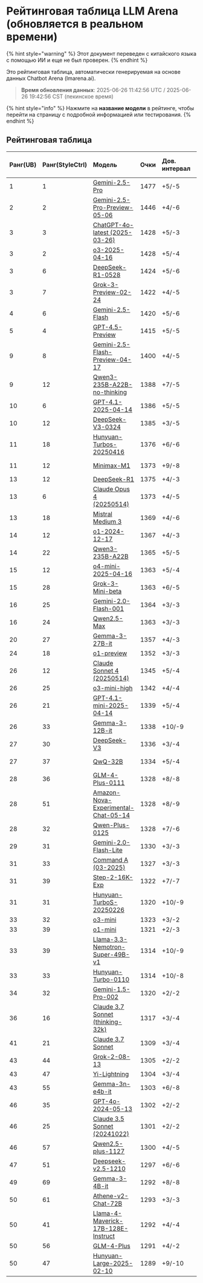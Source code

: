 # Рейтинговая таблица LLM Arena (обновляется в реальном времени)


{% hint style="warning" %}
Этот документ переведен с китайского языка с помощью ИИ и еще не был проверен.
{% endhint %}




Это рейтинговая таблица, автоматически генерируемая на основе данных Chatbot Arena (lmarena.ai).

> **Время обновления данных**: 2025-06-26 11:42:56 UTC / 2025-06-26 19:42:56 CST (пекинское время)

{% hint style="info" %}
Нажмите на **название модели** в рейтинге, чтобы перейти на страницу с подробной информацией или тестирования.
{% endhint %}

## Рейтинговая таблица

|   Ранг(UB) |   Ранг(StyleCtrl) | Модель                                                                                                                     |   Очки | Дов. интервал | Голоса    | Поставщик                 | Лицензия                  | Дата обновления знаний |
|:-----------|:------------------|:--------------------------------------------------------------------------------------------------------------------------|:-------|:--------------|:----------|:--------------------------|:--------------------------|:----------------------|
|          1 |                  1 | [Gemini-2.5-Pro](http://aistudio.google.com/app/prompts/new_chat?model=gemini-2.5-pro)                                  |   1477 | +5/-5         | 12,327    | Google                    | Proprietary               | Нет данных            |
|          2 |                  2 | [Gemini-2.5-Pro-Preview-05-06](http://aistudio.google.com/app/prompts/new_chat?model=gemini-2.5-pro-preview-05-06)      |   1446 | +4/-6         | 14,040    | Google                    | Proprietary               | Нет данных            |
|          3 |                  3 | [ChatGPT-4o-latest (2025-03-26)](https://x.com/OpenAI/status/1905331956856050135)                                       |   1428 | +5/-3         | 22,488    | OpenAI                    | Proprietary               | Нет данных            |
|          3 |                  2 | [o3-2025-04-16](https://openai.com/index/introducing-o3-and-o4-mini/)                                                   |   1428 | +5/-4         | 18,205    | OpenAI                    | Proprietary               | Нет данных            |
|          3 |                  6 | [DeepSeek-R1-0528](https://api-docs.deepseek.com/news/news250528)                                                       |   1424 | +5/-6         | 11,871    | DeepSeek                  | MIT                       | Нет данных            |
|          3 |                  7 | [Grok-3-Preview-02-24](https://x.ai/blog/grok-3)                                                                          |   1422 | +4/-5         | 24,316    | xAI                       | Proprietary               | Нет данных            |
|          4 |                  6 | [Gemini-2.5-Flash](http://aistudio.google.com/app/prompts/new_chat?model=gemini-2.5-flash)                              |   1420 | +5/-6         | 17,535    | Google                    | Proprietary               | Нет данных            |
|          5 |                  4 | [GPT-4.5-Preview](https://openai.com/index/introducing-gpt-4-5/)                                                      |   1415 | +5/-5         | 15,271    | OpenAI                    | Proprietary               | Нет данных            |
|          9 |                  8 | [Gemini-2.5-Flash-Preview-04-17](http://aistudio.google.com/app/prompts/new_chat?model=gemini-2.5-flash-preview-04-17) |   1400 | +4/-5         | 16,123    | Google                    | Proprietary               | Нет данных            |
|          9 |                 12 | [Qwen3-235B-A22B-no-thinking](https://qwenlm.github.io/blog/qwen3/)                                                     |   1388 | +7/-5         | 12,320    | Alibaba                   | Apache 2.0                | Нет данных            |
|         10 |                  6 | [GPT-4.1-2025-04-14](https://openai.com/index/gpt-4-1/)                                                                 |   1386 | +5/-5         | 16,362    | OpenAI                    | Proprietary               | Нет данных            |
|         10 |                 12 | [DeepSeek-V3-0324](https://api-docs.deepseek.com/news/news250325)                                                       |   1385 | +3/-5         | 19,091    | DeepSeek                  | MIT                       | Нет данных            |
|         11 |                 18 | [Hunyuan-Turbos-20250416](https://cloud.tencent.com/document/product/1729/104753)                                       |   1376 | +6/-6         | 7,816     | Tencent                   | Proprietary               | Нет данных            |
|         11 |                 12 | [Minimax-M1](https://www.minimax.io/news/minimaxm1)                                                                     |   1373 | +9/-8         | 3,895     | MiniMax                   | Apache 2.0                | Нет данных            |
|         13 |                 12 | [DeepSeek-R1](https://api-docs.deepseek.com/news/news250120)                                                            |   1375 | +4/-3         | 19,430    | DeepSeek                  | MIT                       | Нет данных            |
|         13 |                  6 | [Claude Opus 4 (20250514)](https://www.anthropic.com/news/claude-4)                                                     |   1373 | +4/-5         | 18,287    | Anthropic                 | Proprietary               | Нет данных            |
|         13 |                 18 | [Mistral Medium 3](https://mistral.ai/news/mistral-medium-3)                                                            |   1369 | +4/-6         | 16,637    | Mistral                   | Proprietary               | Нет данных            |
|         14 |                 12 | [o1-2024-12-17](https://openai.com/index/o1-and-new-tools-for-developers/)                                              |   1367 | +4/-3         | 29,038    | OpenAI                    | Proprietary               | 2023/10               |
|         14 |                 22 | [Qwen3-235B-A22B](https://qwenlm.github.io/blog/qwen3/)                                                                 |   1365 | +5/-5         | 13,002    | Alibaba                   | Apache 2.0                | Нет данных            |
|         15 |                 12 | [o4-mini-2025-04-16](https://openai.com/index/introducing-o3-and-o4-mini/)                                              |   1363 | +5/-4         | 16,112    | OpenAI                    | Proprietary               | Нет данных            |
|         15 |                 28 | [Grok-3-Mini-beta](https://docs.x.ai/docs/models)                                                                       |   1363 | +6/-5         | 8,715     | xAI                       | Proprietary               | Нет данных            |
|         16 |                 25 | [Gemini-2.0-Flash-001](https://aistudio.google.com/app/prompts/new_chat?instructions=lmsys-1121&model=gemini-2.0-flash-001) |   1364 | +3/-3         | 35,894    | Google                    | Proprietary               | Нет данных            |
|         16 |                 24 | [Qwen2.5-Max](https://qwenlm.github.io/blog/qwen2.5-max/)                                                               |   1363 | +3/-3         | 31,170    | Alibaba                   | Proprietary               | Нет данных            |
|         20 |                 27 | [Gemma-3-27B-it](http://aistudio.google.com/app/prompts/new_chat?model=gemma-3-27b-it)                                  |   1357 | +4/-3         | 25,323    | Google                    | Gemma                     | Нет данных            |
|         24 |                 18 | [o1-preview](https://platform.openai.com/docs/models/o1)                                                                |   1352 | +3/-3         | 33,177    | OpenAI                    | Proprietary               | 2023/10               |
|         26 |                 12 | [Claude Sonnet 4 (20250514)](https://www.anthropic.com/news/claude-4)                                                   |   1345 | +5/-4         | 14,984    | Anthropic                 | Proprietary               | Нет данных            |
|         26 |                 25 | [o3-mini-high](https://platform.openai.com/docs/guides/reasoning#reasoning-effort)                                      |   1342 | +4/-4         | 19,404    | OpenAI                    | Proprietary               | Нет данных            |
|         26 |                 21 | [GPT-4.1-mini-2025-04-14](https://openai.com/index/gpt-4-1/)                                                            |   1339 | +5/-4         | 15,337    | OpenAI                    | Proprietary               | Нет данных            |
|         26 |                 33 | [Gemma-3-12B-it](http://aistudio.google.com/app/prompts/new_chat?model=gemma-3-12b-it)                                  |   1338 | +10/-9        | 3,976     | Google                    | Gemma                     | Нет данных            |
|         27 |                 30 | [DeepSeek-V3](https://huggingface.co/deepseek-ai/DeepSeek-V3)                                                           |   1336 | +3/-4         | 22,841    | DeepSeek                  | DeepSeek                  | Нет данных            |
|         27 |                 37 | [QwQ-32B](https://huggingface.co/Qwen/QwQ-32B)                                                                          |   1334 | +5/-4         | 17,462    | Alibaba                   | Apache 2.0                | Нет данных            |
|         28 |                 36 | [GLM-4-Plus-0111](https://bigmodel.cn/dev/howuse/glm-4)                                                                 |   1328 | +8/-8         | 6,028     | Zhipu                     | Proprietary               | Нет данных            |
|         28 |                 51 | [Amazon-Nova-Experimental-Chat-05-14](https://nova.amazon.com/faqs)                                                     |   1328 | +8/-9         | 5,213     | Amazon                    | Proprietary               | Нет данных            |
|         28 |                 32 | [Qwen-Plus-0125](https://www.alibabacloud.com/help/en/model-studio/developer-reference/what-is-qwen-llm)                |   1328 | +7/-6         | 6,055     | Alibaba                   | Proprietary               | Нет данных            |
|         29 |                 31 | [Gemini-2.0-Flash-Lite](https://aistudio.google.com/prompts/new_chat?model=gemini-2.0-flash-lite)                       |   1330 | +3/-3         | 26,104    | Google                    | Proprietary               | Нет данных            |
|         31 |                 33 | [Command A (03-2025)](https://cohere.com/blog/command-a)                                                                |   1327 | +3/-3         | 22,851    | Cohere                    | CC-BY-NC-4.0              | Нет данных            |
|         31 |                 39 | [Step-2-16K-Exp](https://platform.stepfun.com/docs/llm/text)                                                            |   1322 | +7/-7         | 5,126     | StepFun                   | Proprietary               | Нет данных            |
|         31 |                 31 | [Hunyuan-TurboS-20250226](https://cloud.tencent.com/document/product/1729/104753)                                       |   1320 | +10/-9        | 2,452     | Tencent                   | Proprietary               | Нет данных            |
|         33 |                 32 | [o3-mini](https://openai.com/index/openai-o3-mini/)                                                                     |   1323 | +3/-2         | 35,063    | OpenAI                    | Proprietary               | Нет данных            |
|         33 |                 39 | [o1-mini](https://platform.openai.com/docs/models/o1)                                                                   |   1321 | +2/-3         | 54,951    | OpenAI                    | Proprietary               | 2023/10               |
|         33 |                 39 | [Llama-3.3-Nemotron-Super-49B-v1](https://huggingface.co/nvidia/Llama-3_3-Nemotron-Super-49B-v1)                        |   1314 | +10/-9        | 2,371     | Nvidia                    | Nvidia                    | Нет данных            |
|         33 |                 33 | [Hunyuan-Turbo-0110](https://cloud.tencent.com/document/product/1729/104753)                                            |   1314 | +10/-8        | 2,510     | Tencent                   | Proprietary               | Нет данных            |
|         34 |                 32 | [Gemini-1.5-Pro-002](https://aistudio.google.com/app/prompts/new_chat?instructions=lmsys&model=gemini-1.5-pro-002)      |   1320 | +2/-2         | 58,645    | Google                    | Proprietary               | Нет данных            |
|         36 |                 16 | [Claude 3.7 Sonnet (thinking-32k)](https://www.anthropic.com/news/claude-3-7-sonnet)                                    |   1317 | +3/-4         | 24,159    | Anthropic                 | Proprietary               | Нет данных            |
|         41 |                 21 | [Claude 3.7 Sonnet](https://www.anthropic.com/news/claude-3-7-sonnet)                                                   |   1309 | +3/-4         | 28,664    | Anthropic                 | Proprietary               | Нет данных            |
|         43 |                 44 | [Grok-2-08-13](https://x.ai/blog/grok-2)                                                                                |   1305 | +2/-2         | 67,084    | xAI                       | Proprietary               | 2024/3                |
|         43 |                 47 | [Yi-Lightning](https://platform.lingyiwanwu.com/docs#%E6%A8%A1%E5%9E%8B%E4%B8%8E%E8%AE%A1%E8%B4%B9)                     |   1304 | +3/-4         | 28,968    | 01 AI                     | Proprietary               | Нет данных            |
|         43 |                 55 | [Gemma-3n-e4b-it](http://aistudio.google.com/app/prompts/new_chat?model=gemma-3n-e4b-it)                                |   1303 | +6/-8         | 5,282     | Google                    | Gemma                     | Нет данных            |
|         46 |                 35 | [GPT-4o-2024-05-13](https://openai.com/index/hello-gpt-4o/)                                                             |   1302 | +2/-2         | 117,747   | OpenAI                    | Proprietary               | 2023/10               |
|         46 |                 25 | [Claude 3.5 Sonnet (20241022)](https://www.anthropic.com/news/3-5-models-and-computer-use)                              |   1301 | +2/-2         | 75,986    | Anthropic                 | Proprietary               | 2024/4                |
|         46 |                 57 | [Qwen2.5-plus-1127](https://help.aliyun.com/zh/model-studio/getting-started/models?spm=a2c4g.11186623.0.i7)             |   1300 | +4/-5         | 10,715    | Alibaba                   | Proprietary               | Нет данных            |
|         47 |                 51 | [Deepseek-v2.5-1210](https://huggingface.co/deepseek-ai/DeepSeek-V2.5-1210)                                             |   1297 | +6/-6         | 7,243     | DeepSeek                  | DeepSeek                  | Нет данных            |
|         49 |                 69 | [Gemma-3-4B-it](http://aistudio.google.com/app/prompts/new_chat?model=gemma-3-4b-it)                                    |   1292 | +8/-8         | 4,321     | Google                    | Gemma                     | Нет данных            |
|         50 |                 61 | [Athene-v2-Chat-72B](https://huggingface.co/Nexusflow/Athene-V2-Chat)                                                   |   1293 | +3/-3         | 26,074    | NexusFlow                 | NexusFlow                 | Нет данных            |
|         50 |                 41 | [Llama-4-Maverick-17B-128E-Instruct](https://huggingface.co/meta-llama/Llama-4-Maverick-17B-128E-Instruct)               |   1292 | +4/-4         | 15,906    | Meta                      | Llama 4                   | Нет данных            |
|         50 |                 56 | [GLM-4-Plus](https://bigmodel.cn/dev/howuse/glm-4)                                                                      |   1291 | +4/-2         | 27,788    | Zhipu AI                  | Proprietary               | Нет данных            |
|         50 |                 47 | [Hunyuan-Large-2025-02-10](https://cloud.tencent.com/document/product/1729/104753)                                     |   1289 | +9/-10